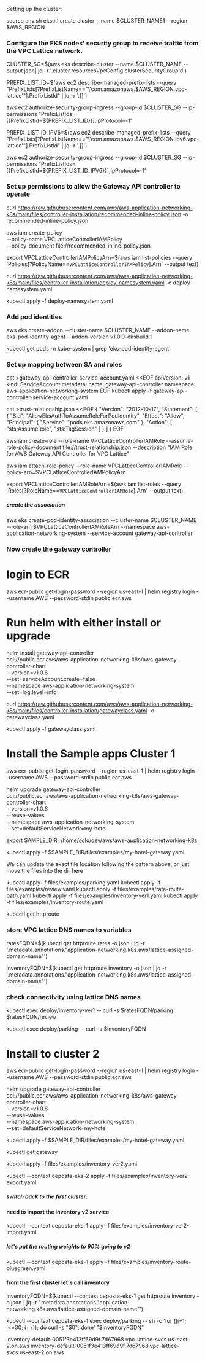 

Setting up the cluster:

source env.sh
eksctl create cluster --name $CLUSTER_NAME1 --region $AWS_REGION


### Configure the EKS nodes' security group to receive traffic from the VPC Lattice network.
CLUSTER_SG=$(aws eks describe-cluster --name $CLUSTER_NAME --output json| jq -r '.cluster.resourcesVpcConfig.clusterSecurityGroupId')

PREFIX_LIST_ID=$(aws ec2 describe-managed-prefix-lists --query "PrefixLists[?PrefixListName=="\'com.amazonaws.$AWS_REGION.vpc-lattice\'"].PrefixListId" | jq -r '.[]')

aws ec2 authorize-security-group-ingress --group-id $CLUSTER_SG --ip-permissions "PrefixListIds=[{PrefixListId=${PREFIX_LIST_ID}}],IpProtocol=-1"

PREFIX_LIST_ID_IPV6=$(aws ec2 describe-managed-prefix-lists --query "PrefixLists[?PrefixListName=="\'com.amazonaws.$AWS_REGION.ipv6.vpc-lattice\'"].PrefixListId" | jq -r '.[]')

aws ec2 authorize-security-group-ingress --group-id $CLUSTER_SG --ip-permissions "PrefixListIds=[{PrefixListId=${PREFIX_LIST_ID_IPV6}}],IpProtocol=-1"

### Set up permissions to allow the Gateway API controller to operate

curl https://raw.githubusercontent.com/aws/aws-application-networking-k8s/main/files/controller-installation/recommended-inline-policy.json  -o recommended-inline-policy.json

aws iam create-policy \
    --policy-name VPCLatticeControllerIAMPolicy \
    --policy-document file://recommended-inline-policy.json

export VPCLatticeControllerIAMPolicyArn=$(aws iam list-policies --query 'Policies[?PolicyName==`VPCLatticeControllerIAMPolicy`].Arn' --output text)

curl https://raw.githubusercontent.com/aws/aws-application-networking-k8s/main/files/controller-installation/deploy-namesystem.yaml  -o deploy-namesystem.yaml

kubectl apply -f deploy-namesystem.yaml


### Add pod identities

aws eks create-addon --cluster-name $CLUSTER_NAME --addon-name eks-pod-identity-agent --addon-version v1.0.0-eksbuild.1

kubectl get pods -n kube-system | grep 'eks-pod-identity-agent'


### Set up mapping between SA and roles
cat >gateway-api-controller-service-account.yaml <<EOF
apiVersion: v1
kind: ServiceAccount
metadata:
    name: gateway-api-controller
    namespace: aws-application-networking-system
EOF
kubectl apply -f gateway-api-controller-service-account.yaml

cat >trust-relationship.json <<EOF
{
    "Version": "2012-10-17",
    "Statement": [
        {
            "Sid": "AllowEksAuthToAssumeRoleForPodIdentity",
            "Effect": "Allow",
            "Principal": {
                "Service": "pods.eks.amazonaws.com"
            },
            "Action": [
                "sts:AssumeRole",
                "sts:TagSession"
            ]
        }
    ]
}
EOF

aws iam create-role --role-name VPCLatticeControllerIAMRole --assume-role-policy-document file://trust-relationship.json --description "IAM Role for AWS Gateway API Controller for VPC Lattice"

aws iam attach-role-policy --role-name VPCLatticeControllerIAMRole --policy-arn=$VPCLatticeControllerIAMPolicyArn

export VPCLatticeControllerIAMRoleArn=$(aws iam list-roles --query 'Roles[?RoleName==`VPCLatticeControllerIAMRole`].Arn' --output text)


##### create the association

aws eks create-pod-identity-association --cluster-name $CLUSTER_NAME --role-arn $VPCLatticeControllerIAMRoleArn --namespace aws-application-networking-system --service-account gateway-api-controller



### Now create the gateway controller

# login to ECR
aws ecr-public get-login-password --region us-east-1 | helm registry login --username AWS --password-stdin public.ecr.aws
# Run helm with either install or upgrade
helm install gateway-api-controller \
    oci://public.ecr.aws/aws-application-networking-k8s/aws-gateway-controller-chart \
    --version=v1.0.6 \
    --set=serviceAccount.create=false \
    --namespace aws-application-networking-system \
    --set=log.level=info 


curl https://raw.githubusercontent.com/aws/aws-application-networking-k8s/main/files/controller-installation/gatewayclass.yaml  -o gatewayclass.yaml

kubectl apply -f gatewayclass.yaml


# Install the Sample apps Cluster 1


aws ecr-public get-login-password --region us-east-1 | helm registry login --username AWS --password-stdin public.ecr.aws

helm upgrade gateway-api-controller \
oci://public.ecr.aws/aws-application-networking-k8s/aws-gateway-controller-chart \
--version=v1.0.6 \
--reuse-values \
--namespace aws-application-networking-system \
--set=defaultServiceNetwork=my-hotel


export SAMPLE_DIR=/home/solo/dev/aws/aws-application-networking-k8s

kubectl apply -f $SAMPLE_DIR/files/examples/my-hotel-gateway.yaml

We can update the exact file location following the pattern above, or just move the files into the dir here


kubectl apply -f files/examples/parking.yaml
kubectl apply -f files/examples/review.yaml
kubectl apply -f files/examples/rate-route-path.yaml
kubectl apply -f files/examples/inventory-ver1.yaml
kubectl apply -f files/examples/inventory-route.yaml


kubectl get httproute


### store VPC lattice DNS names to variables
ratesFQDN=$(kubectl get httproute rates -o json | jq -r '.metadata.annotations."application-networking.k8s.aws/lattice-assigned-domain-name"')

inventoryFQDN=$(kubectl get httproute inventory -o json | jq -r '.metadata.annotations."application-networking.k8s.aws/lattice-assigned-domain-name"')


### check connectivity using lattice DNS names
kubectl exec deploy/inventory-ver1 -- curl -s $ratesFQDN/parking $ratesFQDN/review

kubectl exec deploy/parking -- curl -s $inventoryFQDN



# Install to cluster 2

aws ecr-public get-login-password --region us-east-1 | helm registry login --username AWS --password-stdin public.ecr.aws

helm upgrade gateway-api-controller \
oci://public.ecr.aws/aws-application-networking-k8s/aws-gateway-controller-chart \
--version=v1.0.6 \
--reuse-values \
--namespace aws-application-networking-system \
--set=defaultServiceNetwork=my-hotel

kubectl apply -f $SAMPLE_DIR/files/examples/my-hotel-gateway.yaml

kubectl get gateway

kubectl apply -f files/examples/inventory-ver2.yaml

kubectl --context ceposta-eks-2 apply -f files/examples/inventory-ver2-export.yaml

##### switch back to the first cluster:


#### need to import the inventory v2 service
kubectl --context ceposta-eks-1 apply -f files/examples/inventory-ver2-import.yaml

##### let's put the routing weights to 90% going to v2
kubectl --context ceposta-eks-1 apply -f files/examples/inventory-route-bluegreen.yaml


#### from the first cluster let's call inventory



inventoryFQDN=$(kubectl --context ceposta-eks-1 get httproute inventory -o json | jq -r '.metadata.annotations."application-networking.k8s.aws/lattice-assigned-domain-name"')

kubectl --context ceposta-eks-1 exec deploy/parking -- sh -c 'for ((i=1; i<=30; i++)); do curl -s "$0"; done' "$inventoryFQDN"







inventory-default-0051f3e413ff69d9f.7d67968.vpc-lattice-svcs.us-east-2.on.aws
inventory-default-0051f3e413ff69d9f.7d67968.vpc-lattice-svcs.us-east-2.on.aws
